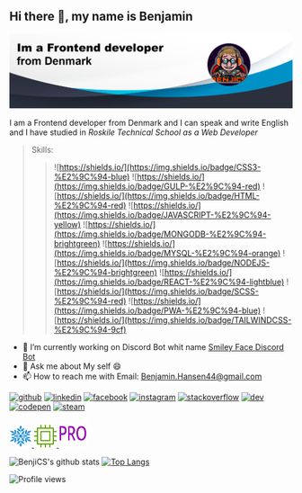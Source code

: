## Hi there 👋, my name is Benjamin

![](https://raw.githubusercontent.com/BenjiCS/BenjiCS/master/banner.png)

I am a Frontend developer from Denmark and I can speak and write English and I have studied in _Roskile Technical School as a Web Developer_

> Skills:
> > ![https://shields.io/](https://img.shields.io/badge/CSS3-%E2%9C%94-blue)
> > ![https://shields.io/](https://img.shields.io/badge/GULP-%E2%9C%94-red)
> > ![https://shields.io/](https://img.shields.io/badge/HTML-%E2%9C%94-red)
> > ![https://shields.io/](https://img.shields.io/badge/JAVASCRIPT-%E2%9C%94-yellow)
> > ![https://shields.io/](https://img.shields.io/badge/MONGODB-%E2%9C%94-brightgreen)
> > ![https://shields.io/](https://img.shields.io/badge/MYSQL-%E2%9C%94-orange)
> > ![https://shields.io/](https://img.shields.io/badge/NODEJS-%E2%9C%94-brightgreen)
> > ![https://shields.io/](https://img.shields.io/badge/REACT-%E2%9C%94-lightblue)
> > ![https://shields.io/](https://img.shields.io/badge/SCSS-%E2%9C%94-red)
> > ![https://shields.io/](https://img.shields.io/badge/PWA-%E2%9C%94-blue)
> > ![https://shields.io/](https://img.shields.io/badge/TAILWINDCSS-%E2%9C%94-9cf)

- 🔭 I’m currently working on Discord Bot whit name [Smiley Face Discord Bot](https://github.com/BenjiCS/Smiley-Face-Discord-Bot)
- 💬 Ask me about My self 😄
- 📫 How to reach me with Email: Benjamin.Hansen44@gmail.com

[<img src='https://icongr.am/devicon/github-original-wordmark.svg?size=128&color=currentColor' alt='github' height='40'>](https://github.com/BenjiCS)
[<img src='https://image.flaticon.com/icons/svg/174/174857.svg' alt='linkedin' height='40'>](https://www.linkedin.com/in/benjaminhansen44/)
[<img src='https://image.flaticon.com/icons/svg/1384/1384053.svg' alt='facebook' height='40'>](https://www.facebook.com/BenjiCSHD)
[<img src='https://image.flaticon.com/icons/svg/1384/1384063.svg' alt='instagram' height='40'>](https://www.instagram.com/BenjiCSDK/)
[<img src='https://cdn.sstatic.net/Sites/stackoverflow/company/Img/logos/so/so-icon.svg?v=f13ebeedfa9e' alt='stackoverflow' height='40'>](https://stackoverflow.com/users/10927248)
[<img src='https://cdn.jsdelivr.net/npm/simple-icons@3.0.1/icons/dev-dot-to.svg' alt='dev' height='40'>](https://dev.to/BenjiCS)
[<img src="https://image.flaticon.com/icons/svg/785/785252.svg" alt='codepen' height='40'>](https://codepen.io/BenjiCS)
[<img src='https://www.seekicon.com/free-icon-download/steam-icon_3.svg' alt='steam' height='40'>](https://steamcommunity.com/id/BenjiCSHD/)

<a href='https://archiveprogram.github.com/' target="blank">
<img src='https://raw.githubusercontent.com/acervenky/animated-github-badges/master/assets/acbadge.gif' width='40' height='40'>
</a>
<a href='https://docs.github.com/en/developers' target="blank">
<img src='https://raw.githubusercontent.com/acervenky/animated-github-badges/master/assets/devbadge.gif' width='40' height='40'>
</a>
<a href='https://github.com/pricing' target="blank">
<img src='https://raw.githubusercontent.com/acervenky/animated-github-badges/master/assets/pro.gif' width='50' height='50'>
</a>

![BenjiCS's github stats](https://github-readme-stats.vercel.app/api?username=BenjiCS&show_icons=true&bg_color=231a8a&title_color=ff6600&text_color=28b0a4&icon_color=00f2ff)
[![Top Langs](https://github-readme-stats.vercel.app/api/top-langs/?username=BenjiCS&bg_color=231a8a&title_color=ff6600&text_color=28b0a4)](https://github.com/BenjiCS/BenjiCS)

![Profile views](https://gpvc.arturio.dev/BenjiCS)
